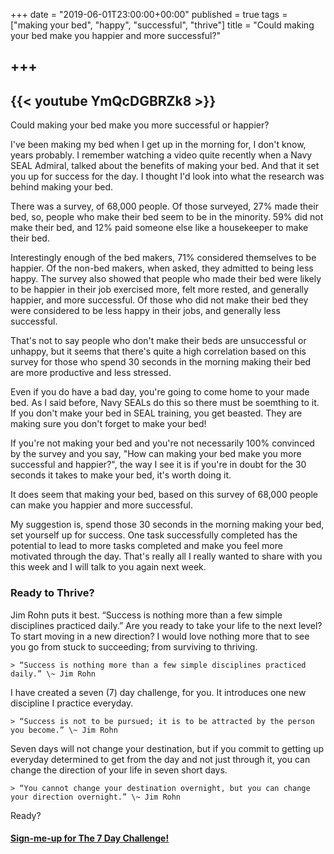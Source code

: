 +++
date = "2019-06-01T23:00:00+00:00"
published = true
tags = ["making your bed", "happy", "successful", "thrive"]
title = "Could making your bed make you happier and more successful?"

+++
--- 
{{< youtube YmQcDGBRZk8 >}}
---

Could making your bed make you more successful or happier? 

I've been making my bed when I get up in the morning for, I don't know, years probably. I remember watching a video quite recently when a Navy SEAL Admiral, talked about the benefits of making your bed. And that it set you up for success for the day. I thought I'd look into what the research was behind making your bed. 

There was a survey, of 68,000 people. Of those surveyed, 27% made their bed, so, people who make their bed seem to be in the minority. 59% did not make their bed, and 12% paid someone else like a housekeeper to make their bed.

Interestingly enough of the bed makers, 71% considered themselves to be happier. Of the non-bed makers, when asked, they admitted to being less happy. The survey also showed that people who made their bed were likely to be happier in their job exercised more, felt more rested, and generally happier, and more successful. Of those who did not make their bed they were considered to be less happy in their jobs, and generally less successful.

That's not to say people who don't make their beds are unsuccessful or unhappy, but it seems that there's quite a high correlation based on this survey for those who spend 30 seconds in the morning making their bed are more productive and less stressed.

Even if you do have a bad day, you're going to come home to your made bed. As I said before, Navy SEALs do this so there must be soemthing to it. If you don't make your bed in SEAL training, you get beasted. They are making sure you don't forget to make your bed!

If you're not making your bed and you're not necessarily 100% convinced by the survey and you say, "How can making your bed make you more successful and happier?", the way I see it is if you're in doubt for the 30 seconds it takes to make your bed, it's worth doing it. 

It does seem that making your bed, based on this survey of 68,000 people can make you happier and more successful.

My suggestion is, spend those 30 seconds in the morning making your bed, set yourself up for success. One task successfully completed has the potential to lead to more tasks completed and make you feel more motivated through the day. That's really all I really wanted to share with you this week and I will talk to you again next week.

### Ready to Thrive?

Jim Rohn puts it best. “Success is nothing more than a few simple disciplines practiced daily.” Are you ready to take your life to the next level? To start moving in a new direction? I would love nothing more that to see you go from stuck to succeeding; from surviving to thriving.

    > “Success is nothing more than a few simple disciplines practiced daily.” \~ Jim Rohn

I have created a seven (7) day challenge, for you. It introduces one new discipline I practice everyday.

    > “Success is not to be pursued; it is to be attracted by the person you become.” \~ Jim Rohn

Seven days will not change your destination, but if you commit to getting up everyday determined to get from the day and not just through it, you can change the direction of your life in seven short days.

    > “You cannot change your destination overnight, but you can change your direction overnight.” \~ Jim Rohn

Ready?


#### [Sign-me-up for The 7 Day Challenge!](https://fearextinguishers.com/)